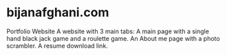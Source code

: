 # bijanafghani.com
Portfolio Website
A website with 3 main tabs:
A main page with a single hand black jack game and a roulette game.
An About me page with a photo scrambler.
A resume download link.
